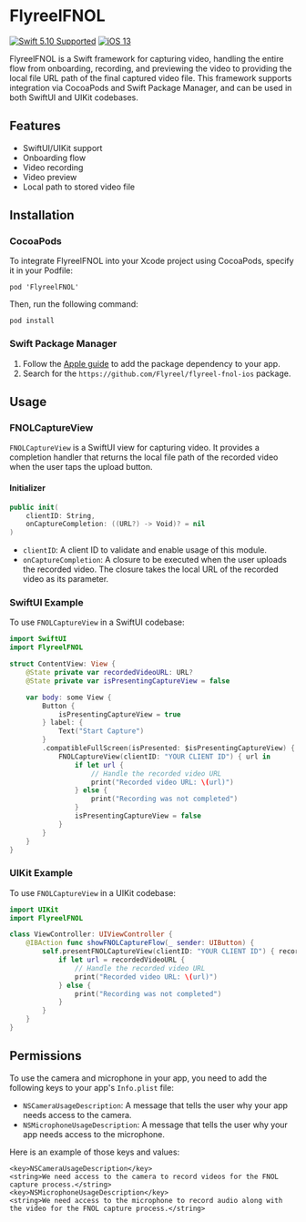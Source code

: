# FlyreelFNOL

[![Swift 5.10 Supported](https://img.shields.io/badge/Swift-5.10-green.svg)](https://github.com/apple/swift) [![iOS 13](https://img.shields.io/badge/iOS-13+-orange.svg)](https://apple.com)

FlyreelFNOL is a Swift framework for capturing video, handling the entire flow from onboarding, recording, and previewing the video to providing the local file URL path of the final captured video file. This framework supports integration via CocoaPods and Swift Package Manager, and can be used in both SwiftUI and UIKit codebases.

## Features

- SwiftUI/UIKit support
- Onboarding flow
- Video recording
- Video preview
- Local path to stored video file

## Installation

### CocoaPods
To integrate FlyreelFNOL into your Xcode project using CocoaPods, specify it in your Podfile:

```
pod 'FlyreelFNOL'
```

Then, run the following command:

```
pod install
```

### Swift Package Manager

1. Follow the [Apple guide](https://developer.apple.com/documentation/xcode/adding-package-dependencies-to-your-app) to add the package dependency to your app.
2. Search for the `https://github.com/Flyreel/flyreel-fnol-ios` package.

## Usage

### FNOLCaptureView

`FNOLCaptureView` is a SwiftUI view for capturing video. It provides a completion handler that returns the local file path of the recorded video when the user taps the upload button.

#### Initializer

```swift
public init(
    clientID: String,
    onCaptureCompletion: ((URL?) -> Void)? = nil
)
```

- `clientID`: A client ID to validate and enable usage of this module.
- `onCaptureCompletion`: A closure to be executed when the user uploads the recorded video. The closure takes the local URL of the recorded video as its parameter.

### SwiftUI Example

To use `FNOLCaptureView` in a SwiftUI codebase:

```swift
import SwiftUI
import FlyreelFNOL

struct ContentView: View {
    @State private var recordedVideoURL: URL?
    @State private var isPresentingCaptureView = false

    var body: some View {
        Button {
            isPresentingCaptureView = true
        } label: {
            Text("Start Capture")
        }
        .compatibleFullScreen(isPresented: $isPresentingCaptureView) {
            FNOLCaptureView(clientID: "YOUR CLIENT ID") { url in
                if let url {
                    // Handle the recorded video URL
                    print("Recorded video URL: \(url)")
                } else {
                    print("Recording was not completed")
                }
                isPresentingCaptureView = false
            }
        }
    }
}
```

### UIKit Example

To use `FNOLCaptureView` in a UIKit codebase:

```swift
import UIKit
import FlyreelFNOL

class ViewController: UIViewController {
    @IBAction func showFNOLCaptureFlow(_ sender: UIButton) {
        self.presentFNOLCaptureView(clientID: "YOUR CLIENT ID") { recordedVideoURL in
            if let url = recordedVideoURL {
                // Handle the recorded video URL
                print("Recorded video URL: \(url)")
            } else {
                print("Recording was not completed")
            }
        }
    }
}
```

## Permissions

To use the camera and microphone in your app, you need to add the following keys to your app's `Info.plist` file:

- `NSCameraUsageDescription`: A message that tells the user why your app needs access to the camera.
- `NSMicrophoneUsageDescription`: A message that tells the user why your app needs access to the microphone.

Here is an example of those keys and values:

```
<key>NSCameraUsageDescription</key>
<string>We need access to the camera to record videos for the FNOL capture process.</string>
<key>NSMicrophoneUsageDescription</key>
<string>We need access to the microphone to record audio along with the video for the FNOL capture process.</string>
```
